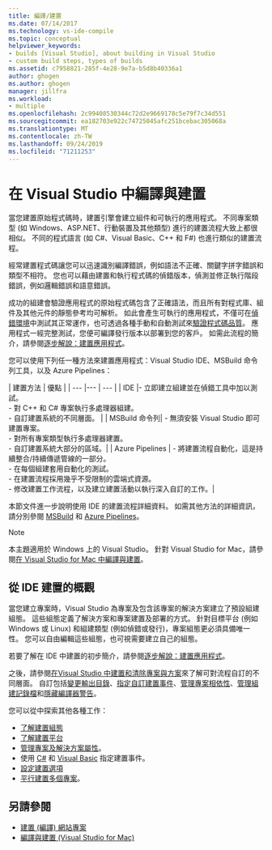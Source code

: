 ```yaml
---
title: 編譯/建置
ms.date: 07/14/2017
ms.technology: vs-ide-compile
ms.topic: conceptual
helpviewer_keywords:
- builds [Visual Studio], about building in Visual Studio
- custom build steps, types of builds
ms.assetid: c7958821-285f-4e28-9e7a-b5d8b40336a1
author: ghogen
ms.author: ghogen
manager: jillfra
ms.workload:
- multiple
ms.openlocfilehash: 2c99408530344c72d2e9669178c5e79f7c34d551
ms.sourcegitcommit: ea182703e922c74725045afc251bcebac305068a
ms.translationtype: MT
ms.contentlocale: zh-TW
ms.lasthandoff: 09/24/2019
ms.locfileid: "71211253"
---
```

# <a name="compile-and-build-in-visual-studio"></a>在 Visual Studio 中編譯與建置

當您建置原始程式碼時，建置引擎會建立組件和可執行的應用程式。 不同專案類型 (如 Windows、ASP.NET、行動裝置及其他類型) 進行的建置流程大致上都很相似。 不同的程式語言 (如 C#、Visual Basic、C++ 和 F#) 也進行類似的建置流程。

經常建置程式碼讓您可以迅速識別編譯錯誤，例如語法不正確、關鍵字拼字錯誤和類型不相符。 您也可以藉由建置和執行程式碼的偵錯版本，偵測並修正執行階段錯誤，例如邏輯錯誤和語意錯誤。

成功的組建會驗證應用程式的原始程式碼包含了正確語法，而且所有對程式庫、組件及其他元件的靜態參考均可解析。 如此會產生可執行的應用程式，不僅可在[偵錯環境](../debugger/index.yml)中測試其正常運作，也可透過各種手動和自動測試來[驗證程式碼品質](../test/improve-code-quality.md)。 應用程式一經完整測試，您便可編譯發行版本以部署到您的客戶。 如需此流程的簡介，請參閱[逐步解說：建置應用程式](../ide/walkthrough-building-an-application.md)。

您可以使用下列任一種方法來建置應用程式：Visual Studio IDE、MSBuild 命令列工具，以及 Azure Pipelines：

| 建置方法 | 優點 |
| --- |--- | --- |
| IDE |- 立即建立組建並在偵錯工具中加以測試。<br />- 對 C++ 和 C# 專案執行多處理器組建。<br />- 自訂建置系統的不同層面。 |
| MSBuild 命令列| - 無須安裝 Visual Studio 即可建置專案。<br />- 對所有專案類型執行多處理器建置。<br />- 自訂建置系統大部分的區域。|
| Azure Pipelines | - 將建置流程自動化，這是持續整合/持續傳遞管線的一部分。<br />- 在每個組建套用自動化的測試。<br />- 在建置流程採用幾乎不受限制的雲端式資源。<br />- 修改建置工作流程，以及建立建置活動以執行深入自訂的工作。|

本節文件進一步說明使用 IDE 的建置流程詳細資料。 如需其他方法的詳細資訊，請分別參閱 [MSBuild](../msbuild/msbuild.md) 和 [Azure Pipelines](/azure/devops/pipelines/index?view=vsts)。

> [!NOTE]
> 本主題適用於 Windows 上的 Visual Studio。 針對 Visual Studio for Mac，請參閱[在 Visual Studio for Mac 中編譯與建置](/visualstudio/mac/compiling-and-building)。

## <a name="overview-of-building-from-the-ide"></a>從 IDE 建置的概觀

當您建立專案時，Visual Studio 為專案及包含該專案的解決方案建立了預設組建組態。  這些組態定義了解決方案和專案建置及部署的方式。 針對目標平台 (例如 Windows 或 Linux) 和組建類型 (例如偵錯或發行)，專案組態更必須具備唯一性。 您可以自由編輯這些組態，也可視需要建立自己的組態。

若要了解在 IDE 中建置的初步簡介，請參閱[逐步解說：建置應用程式](walkthrough-building-an-application.md)。

之後，請參閱[在Visual Studio 中建置和清除專案與方案](building-and-cleaning-projects-and-solutions-in-visual-studio.md)來了解可對流程自訂的不同層面。 自訂包括[變更輸出目錄](how-to-change-the-build-output-directory.md)、[指定自訂建置事件](specifying-custom-build-events-in-visual-studio.md)、[管理專案相依性](how-to-create-and-remove-project-dependencies.md)、[管理組建記錄檔](how-to-view-save-and-configure-build-log-files.md)和[隱藏編譯器警告](how-to-suppress-compiler-warnings.md)。

您可以從中探索其他各種工作：
- [了解建置組態](understanding-build-configurations.md)
- [了解建置平台](understanding-build-platforms.md)
- [管理專案及解決方案屬性](managing-project-and-solution-properties.md)。
- 使用 [C#](how-to-specify-build-events-csharp.md) 和 [Visual Basic](how-to-specify-build-events-visual-basic.md) 指定建置事件。
- [設定建置選項](reference/options-dialog-box-projects-and-solutions-build-and-run.md)
- [平行建置多個專案](../msbuild/building-multiple-projects-in-parallel-with-msbuild.md)。

## <a name="see-also"></a>另請參閱

- [建置 (編譯) 網站專案](https://msdn.microsoft.com/Library/a9cbb88c-8fff-4c67-848b-98fbfd823193)
- [編譯與建置 (Visual Studio for Mac)](/visualstudio/mac/compiling-and-building)